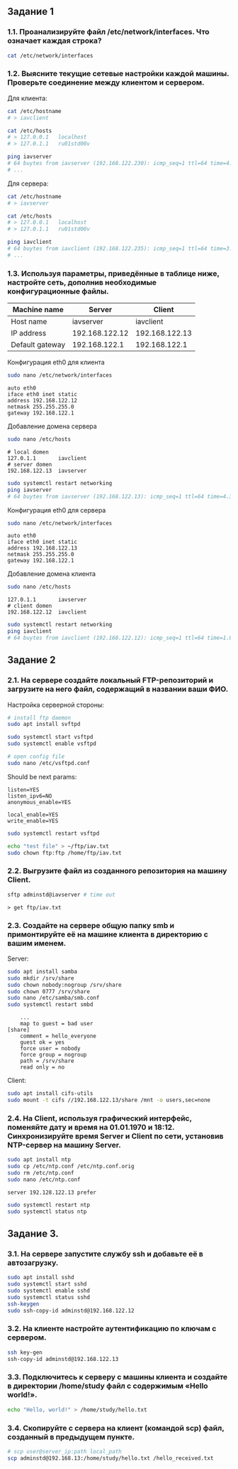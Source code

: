 ## Задание 1
### 1.1. Проанализируйте файл /etc/network/interfaces. Что означает каждая строка?
```bash
cat /etc/network/interfaces
```
### 1.2. Выясните текущие сетевые настройки каждой машины. Проверьте соединение между клиентом и сервером.
Для клиента:
```bash
cat /etc/hostname
# > iavclient

cat /etc/hosts
# > 127.0.0.1   localhost
# > 127.0.1.1   ru01std00v

ping iavserver
# 64 buytes from iavserver (192.168.122.230): icmp_seq=1 ttl=64 time=4.33 ms
# ...
```
Для сервера:
```bash
cat /etc/hostname
# > iavserver

cat /etc/hosts
# > 127.0.0.1   localhost
# > 127.0.1.1   ru01std00v

ping iavclient
# 64 buytes from iavclient (192.168.122.235): icmp_seq=1 ttl=64 time=3.97 ms
# ...
```
### 1.3. Используя параметры, приведённые в таблице ниже, настройте сеть, дополнив необходимые конфигурационные файлы.
|Machine name | Server | Client |
|---|---|---|
|Host name| iavserver| iavclient |
|IP address |192.168.122.12| 192.168.122.13|
|Default gateway |192.168.122.1 | 192.168.122.1 |


Конфигурация eth0 для клиента
```bash
sudo nano /etc/network/interfaces
```
```
auto eth0
iface eth0 inet static
address 192.168.122.12
netmask 255.255.255.0
gateway 192.168.122.1
```

Добавление домена сервера
```bash
sudo nano /etc/hosts
```

```
# local domen
127.0.1.1       iavclient
# server domen
192.168.122.13  iavserver
```

```bash
sudo systemctl restart networking
ping iavserver
# 64 buytes from iavserver (192.168.122.13): icmp_seq=1 ttl=64 time=4.33 ms
```


Конфигурация eth0 для сервера
```bash
sudo nano /etc/network/interfaces
```
```
auto eth0
iface eth0 inet static
address 192.168.122.13
netmask 255.255.255.0
gateway 192.168.122.1
```

Добавление домена клиента
```bash
sudo nano /etc/hosts
```

```
127.0.1.1       iavserver
# client domen
192.168.122.12  iavclient
```

```bash
sudo systemctl restart networking
ping iavclient
# 64 buytes from iavclient (192.168.122.12): icmp_seq=1 ttl=64 time=1.07 ms
```

## Задание 2
### 2.1. На сервере создайте локальный FTP-репозиторий и загрузите на него файл, содержащий в названии ваши ФИО.
Настройка серверной стороны:
```bash
# install ftp daemon
sudo apt install svftpd
```

```bash
sudo systemctl start vsftpd
sudo systemctl enable vsftpd
```

```bash
# open config file
sudo nano /etc/vsftpd.conf
```
Should be next params:
```
listen=YES
listen_ipv6=NO
anonymous_enable=YES

local_enable=YES
write_enable=YES
```
```bash
sudo systemctl restart vsftpd
```
```bash
echo "test file" > ~/ftp/iav.txt
sudo chown ftp:ftp /home/ftp/iav.txt
```

### 2.2. Выгрузите файл из созданного репозитория на машину Client.
```bash
sftp adminstd@iavserver # time out
```
```
> get ftp/iav.txt
```
### 2.3. Создайте на сервере общую папку smb и примонтируйте её на машине клиента в директорию с вашим именем.
Server:
```bash
sudo apt install samba
sudo mkdir /srv/share
sudo chown nobody:nogroup /srv/share
sudo chown 0777 /srv/share
sudo nano /etc/samba/smb.conf
sudo systemctl restart smbd
```
```
    ...
    map to guest = bad user
[share]
    comment = hello_everyone
    guest ok = yes
    force user = nobody
    force group = nogroup
    path = /srv/share
    read only = no
```
Client:
```bash
sudo apt install cifs-utils
sudo mount -t cifs //192.168.122.13/share /mnt -o users,sec=none
```

### 2.4. На Client, используя графический интерфейс, поменяйте дату и время на 01.01.1970 и 18:12. Синхронизируйте время Server и Client по сети, установив NTP-сервер на машину Server.
```bash
sudo apt install ntp
sudo cp /etc/ntp.conf /etc/ntp.conf.orig
sudo rm /etc/ntp.conf
sudo nano /etc/ntp.conf
```
```
server 192.128.122.13 prefer
```
```bash
sudo systemctl restart ntp
sudo systemctl status ntp
```

## Задание 3.
### 3.1. На сервере запустите службу ssh и добавьте её в автозагрузку.
```bash
sudo apt install sshd
sudo systemctl start sshd
sudo systemctl enable sshd
sudo systemctl status sshd
ssh-keygen
sudo ssh-copy-id adminstd@192.168.122.12
```
### 3.2. На клиенте настройте аутентификацию по ключам с сервером.
```bash
ssh key-gen
ssh-copy-id adminstd@192.168.122.13
```
### 3.3. Подключитесь к серверу с машины клиента и создайте в директории /home/study файл с содержимым «Hello world!».
```bash
echo "Hello, world!" > /home/study/hello.txt
```
### 3.4. Скопируйте с сервера на клиент (командой scp) файл, созданный в предыдущем пункте.
```bash
# scp user@server_ip:path local_path
scp adminstd@192.168.13:/home/study/hello.txt /hello_received.txt
```
